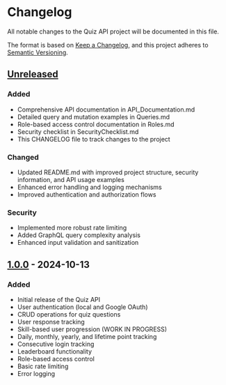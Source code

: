 # Changelog

All notable changes to the Quiz API project will be documented in this file.

The format is based on [Keep a Changelog](https://keepachangelog.com/en/1.0.0/),
and this project adheres to [Semantic Versioning](https://semver.org/spec/v2.0.0.html).

## [Unreleased]

### Added

- Comprehensive API documentation in API_Documentation.md
- Detailed query and mutation examples in Queries.md
- Role-based access control documentation in Roles.md
- Security checklist in SecurityChecklist.md
- This CHANGELOG file to track changes to the project

### Changed

- Updated README.md with improved project structure, security information, and API usage examples
- Enhanced error handling and logging mechanisms
- Improved authentication and authorization flows

### Security

- Implemented more robust rate limiting
- Added GraphQL query complexity analysis
- Enhanced input validation and sanitization

## [1.0.0] - 2024-10-13

### Added

- Initial release of the Quiz API
- User authentication (local and Google OAuth)
- CRUD operations for quiz questions
- User response tracking
- Skill-based user progression (WORK IN PROGRESS)
- Daily, monthly, yearly, and lifetime point tracking
- Consecutive login tracking
- Leaderboard functionality
- Role-based access control
- Basic rate limiting
- Error logging

[Unreleased]: https://github.com/your-username/quiz-api/compare/v1.0.0...HEAD
[1.0.0]: https://github.com/your-username/quiz-api/releases/tag/v1.0.0
